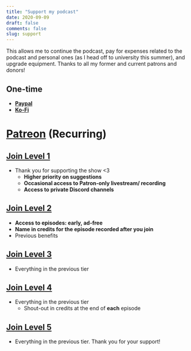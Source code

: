 ```yaml
---
title: "Support my podcast"
date: 2020-09-09
draft: false
comments: false
slug: support
---
```


This allows me to continue the podcast, pay for expenses related to the podcast and personal ones (as I head off to university this summer), and upgrade equipment. Thanks to all my former and current patrons and donors!

## One-time

- **[Paypal](http://paypal.me/scpaudioarchive)</h2>**
- **[Ko-Fi](https://ko-fi.com/scpaudioarchive)</h2>**

# **[Patreon](http://patreon.com/scpaudioarchive)** (Recurring)

## [Join Level 1](https://www.patreon.com/join/scpaudioarchive/checkout?rid=4614326)
* Thank you for supporting the show <3
  - **Higher priority on suggestions**
  - **Occasional access to Patron-only livestream/ recording**
  - **Access to private Discord channels**

## **[Join Level 2](https://www.patreon.com/join/scpaudioarchive/checkout?rid=4614325)**
* **Access to episodes: early, ad-free**
*   **Name in credits for the episode recorded after you join**
*   Previous benefits

## [Join Level 3](https://www.patreon.com/join/scpaudioarchive/checkout?rid=4614327)
* Everything in the previous tier

## [Join Level 4](https://www.patreon.com/join/scpaudioarchive/checkout?rid=4614361)
* Everything in the previous tier
  - Shout-out in credits at the end of **each** episode

## [Join Level 5](https://www.patreon.com/join/scpaudioarchive/checkout?rid=4614370)
* Everything in the previous tier. Thank you for your support!
